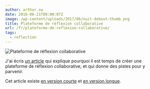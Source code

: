 ```yaml
---
author: arthur.sw
date: 2016-06-21T00:00:07Z
image: /wp-content/uploads/2017/06/nuit-debout-thumb.png
title: Plateforme de réflexion collaborative
url: /fr/plateforme-de-reflexion-collaborative/
tags:
  - reflection
---
```


![Plateforme de réflexion collaborative](/wp-content/uploads/2017/06/nuit-debout.png)

J'ai écris [un article](https://medium.com/@arthur.sw/proposal-for-a-collaborative-reflection-platform-68f07693ac8f) qui explique pourquoi il est temps de créer une plateforme de réflexion collaborative, et qui donne des pistes pour y parvenir.
  
Cet article existe [en version courte](https://medium.com/@arthur.sw/proposal-for-a-collaborative-reflection-platform-short-version-e23142d5b7a8) et [en version longue](https://medium.com/@arthur.sw/proposal-for-a-collaborative-reflection-platform-68f07693ac8f).